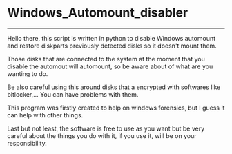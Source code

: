 # Windows_Automount_disabler
----

Hello there, this script is written in python to disable Windows automount and restore diskparts previously detected disks so it doesn't mount them.

Those disks that are connected to the system at the moment that you disable the automout will automount, so be aware about of what are you wanting to do.

Be also careful using this around disks that a encrypted with softwares like bitlocker,... You can have problems with them.

This program was firstly created to help on windows forensics, but I guess it can help with other things.

Last but not least, the software is free to use as you want but be very careful about the things you do with it, if you use it, will be on your responsibility.
